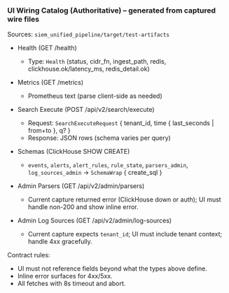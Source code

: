 ### UI Wiring Catalog (Authoritative) – generated from captured wire files

Sources: `siem_unified_pipeline/target/test-artifacts`

- Health (GET /health)
  - Type: `Health` (status, cidr_fn, ingest_path, redis, clickhouse.ok/latency_ms, redis_detail.ok)

- Metrics (GET /metrics)
  - Prometheus text (parse client-side as needed)

- Search Execute (POST /api/v2/search/execute)
  - Request: `SearchExecuteRequest` { tenant_id, time { last_seconds | from+to }, q? }
  - Response: JSON rows (schema varies per query)

- Schemas (ClickHouse SHOW CREATE)
  - `events`, `alerts`, `alert_rules`, `rule_state`, `parsers_admin`, `log_sources_admin` → `SchemaWrap` { create_sql }

- Admin Parsers (GET /api/v2/admin/parsers)
  - Current capture returned error (ClickHouse down or auth); UI must handle non-200 and show inline error.

- Admin Log Sources (GET /api/v2/admin/log-sources)
  - Current capture expects `tenant_id`; UI must include tenant context; handle 4xx gracefully.

Contract rules:
- UI must not reference fields beyond what the types above define.
- Inline error surfaces for 4xx/5xx.
- All fetches with 8s timeout and abort.


